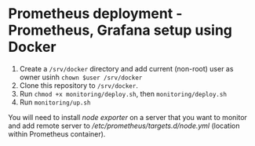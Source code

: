 # Prometheus deployment - Prometheus, Grafana setup using Docker
1. Create a `/srv/docker` directory and add current (non-root) user as owner usinh `chown $user /srv/docker`
2. Clone this repository to `/srv/docker`.
3. Run `chmod +x monitoring/deploy.sh`, then `monitoring/deploy.sh`
4. Run `monitoring/up.sh`

You will need to install _node exporter_ on a server that you want to monitor and add remote server to _/etc/prometheus/targets.d/node.yml_ (location within Prometheus container).
